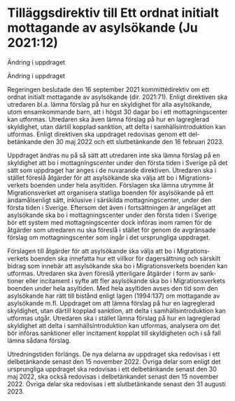 # Tilläggsdirektiv till Ett ordnat initialt mottagande av asylsökande (Ju 2021:12)

Ändring i uppdraget

Ändring i uppdraget

Regeringen beslutade den 16 september 2021 kommitté­direktiv om ett ordnat initialt mot­tagande av asyl­sökande (dir. 2021:71). Enligt direk­tiven ska utredaren bl.a. lämna förslag på hur en skyldig­het för alla asyl­sökande, utom ensam­kommande barn, att i högst 30 dagar bo i ett mottag­nings­center kan utformas. Utredaren ska även lämna förslag på hur en lag­reglerad skyldig­het, utan därtill kopplad sanktion, att delta i sam­hälls­introduktion kan utformas. Enligt direk­tiven ska upp­draget redovisas genom ett del­betänkande den 30 maj 2022 och ett slut­betänkande den 16 februari 2023.

Uppdraget ändras nu på så sätt att utre­daren inte ska lämna förslag på en skyldighet att bo i mottag­nings­center under den första tiden i Sverige på det sätt som upp­draget har anges i de nuvarande direktiven. Utredaren ska i stället föreslå åtgärder för att asyl­sökande ska välja att bo i Migrations­verkets boenden under hela asyl­tiden. Förslagen ska lämna utrymme åt Migrations­verket att organi­sera statliga boenden för asyl­sökande på ett ända­måls­enligt sätt, inklusive i särskilda mottag­nings­center, under den första tiden i Sverige. Eftersom det även i fortsätt­ningen är ange­läget att asyl­sökande ska bo i mottag­nings­center under den första tiden i Sverige bör ett system med mottag­nings­center dock införas inom ramen för de åtgärder som utredaren nu ska föreslå i stället för genom de avgrän­sade förslag om mottag­nings­center som ingår i det ursprung­liga uppdraget.

Förslagen till åtgärder för att asyl­sökande ska välja att bo i Migrations­verkets boenden ska innefatta hur ett villkor för dag­ersätt­ning och särskilt bidrag som innebär att asyl­sökande ska bo i Migrations­verkets boenden kan utformas. Utredaren ska även föreslå ytter­ligare åtgärder i form av sank­tioner eller incita­ment i syfte att fler asyl­sökande ska bo i Migrations­verkets boenden under hela asyltiden. Med hela asyl­tiden avses den tid som den asyl­sökande har rätt till bistånd enligt lagen (1994:137) om mottagande av asyl­sökande m.fl. Upp­draget om att lämna förslag på hur en lag­reglerad skyldighet, utan därtill kopplad sanktion, att delta i sam­hälls­intro­duktion kan utfor­mas utgår. Utredaren ska i stället lämna förslag på hur en lag­reglerad skyldig­het att delta i sam­hälls­intro­duktion kan utformas, analysera om det bör införas sank­tioner eller incita­ment kopplat till skyldig­heten och i så fall lämna sådana förslag.

Utrednings­tiden förlängs. De nya delarna av upp­draget ska redovisas i ett del­betän­kande senast den 15 november 2022. Övriga delar som enligt det ursprung­liga uppdraget ska redovisas i ett del­betänkande senast den 30 maj 2022, ska också redovisas i del­betänkandet senast den 15 november 2022. Övriga delar ska redovisas i ett slut­betänkande senast den 31 augusti 2023.
